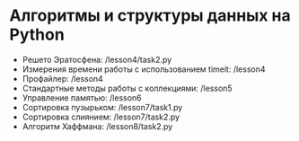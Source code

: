 # Алгоритмы и структуры данных на Python

* Решето Эратосфена: /lesson4/task2.py
* Измерения времени работы с использованием timeit: /lesson4
* Профайлер: /lesson4
* Стандартные методы работы с коллекциями: /lesson5
* Управление памятью: /lesson6
* Сортировка пузырьком: /lesson7/task1.py
* Сортировка слиянием: /lesson7/task2.py
* Алгоритм Хаффмана: /lesson8/task2.py
